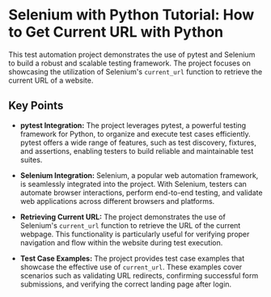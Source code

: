 # Selenium with Python Tutorial: How to Get Current URL with Python

This test automation project demonstrates the use of pytest and Selenium to build a robust and scalable testing framework. The project focuses on showcasing the utilization of Selenium's `current_url` function to retrieve the current URL of a website.

## Key Points

- **pytest Integration:** The project leverages pytest, a powerful testing framework for Python, to organize and execute test cases efficiently. pytest offers a wide range of features, such as test discovery, fixtures, and assertions, enabling testers to build reliable and maintainable test suites.

- **Selenium Integration:** Selenium, a popular web automation framework, is seamlessly integrated into the project. With Selenium, testers can automate browser interactions, perform end-to-end testing, and validate web applications across different browsers and platforms.

- **Retrieving Current URL:** The project demonstrates the use of Selenium's `current_url` function to retrieve the URL of the current webpage. This functionality is particularly useful for verifying proper navigation and flow within the website during test execution.

- **Test Case Examples:** The project provides test case examples that showcase the effective use of `current_url`. These examples cover scenarios such as validating URL redirects, confirming successful form submissions, and verifying the correct landing page after login.
